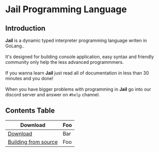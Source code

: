 # Jail Programming Language
## Introduction
**Jail** is a dynamic typed interpreter programming language writen in GoLang..  <br><br>
It's designed for building console application, easy syntax and friendly community only help the less advanced programmmers.<br><br> 
If you wanna learn **Jail** just read all of documentation in less than 30 minutes and you done!<br><br> 
When you have bigger problems with programming in **Jail** go into our discord server and answer on `#help` channel.
## Contents Table
| Download                 | Foo |
| ------------------------ | ----------- |
| [Download](https://github.com/SolindekDev/Jail/blob/main/Documentation/Download/Download.md)             | Bar       |
| [Building from source](https://github.com/SolindekDev/Jail/blob/main/Documentation/Download/Building.md) | Foo        |
